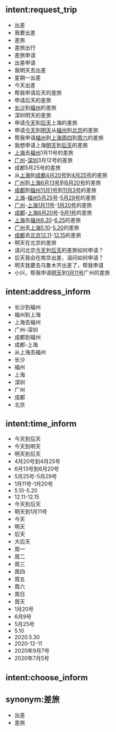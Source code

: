 ## intent:request_trip
- 出差
- 我要出差
- 差旅
- 差旅出行
- 差旅申请
- 出差申请
- 我明天去出差
- 星期一出差
- 今天出差
- 帮我申请后天的差旅
- 申请后天的差旅
- [长沙](start_address)到[福州](end_address)的差旅
- 深圳明天的差旅
- 申请[今天](start_time)到[后天](end_time)上海的差旅
- 申请[今天](start_time)到[明天](end_time)从[福州](start_address)到[北京](end_address)的差旅
- 帮我申请[福州](start_address)到[上海](end_address)[周四](start_time)到[周六](end_time)的差旅
- 我想申请上海[明天](start_time)到[后天](end_time)的差旅
- [上海](start_address)去[福州](end_address)1月11号的差旅
- [广州](start_address)-[深圳](end_address)3月12号的差旅
- 成都5月25号的差旅
- 从[上海](start_address)到[成都](end_address)[4月20号](start_time)到[4月25号](end_time)的差旅
- [广州](start_address)到[上海](end_address)[6月13号](start_time)到[6月20号](end_time)的差旅
- [成都](start_address)到[福州](end_address)[11月1号](start_time)到[11月3号](end_time)的差旅
- [上海](start_address)-[福州](end_address)[5月25号](start_time)-[5月29号](end_time)的差旅
- [广州](start_address)-[上海](end_address)[1月11号](start_time)-[1月20号](end_time)的差旅
- [成都](start_address)-[上海](end_address)[8月20号](start_time)-[9月1号](end_time)的差旅
- [上海](start_address)去[福州](end_address)[6.20](start_time)-[6.25](end_time)的差旅
- [广州](start_address)去[上海](end_address)[5.10](start_time)-[5.20](end_time)的差旅
- [成都](start_address)去[北京](end_address)[12.11](start_time)-[12.15](end_time)的差旅
- 明天在北京的差旅
- 请问北京[今天](start_time)到[后天](end_time)的差旅如何申请？
- 后天我会在南京出差，请问如何申请？
- 明天我要去乌鲁木齐出差了，帮我申请
- 小兴，帮我申请[明天](start_time)到[1月11号](end_time)广州的差旅

## intent:address_inform
- 长沙到福州
- 福州到上海
- 上海去福州
- 广州-深圳
- 成都到福州
- 成都-上海
- 从上海去福州
- 长沙
- 福州
- 上海
- 深圳
- 广州
- 成都
- 北京

## intent:time_inform
- 今天到后天
- 今天到明天
- 明天到后天
- 4月20号到4月25号
- 6月13号到6月20号
- 5月25号-5月29号
- 1月11号-1月20号
- 5.10-5.20
- 12.11-12.15
- 今天到后天
- 明天到1月11号
- 今天
- 明天
- 后天
- 大后天
- 周一
- 周二
- 周三
- 周四
- 周五
- 周六
- 周日
- 周天
- 1月20号
- 6月9号
- 5月25号
- 5.10
- 2020.5.30
- 2020-12-11
- 2020年9月7号
- 2020年7月5号

## intent:choose_inform


## synonym:差旅
- 出差
- 差旅
